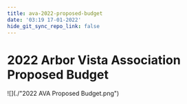 ```yaml
---
title: ava-2022-proposed-budget
date: '03:19 17-01-2022'
hide_git_sync_repo_link: false
---
```


# 2022 Arbor Vista Association Proposed Budget

![](./"2022 AVA Proposed Budget.png")

